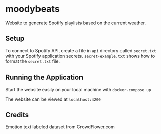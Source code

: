 # moodybeats
Website to generate Spotify playlists based on the current weather.

## Setup
To connect to Spotify API, create a file in `api` directory called  `secret.txt` with your Spotify application secrets.
`secret-example.txt` shows how to format the `secret.txt` file.

## Running the Application
Start the website easily on your local machine with `docker-compose up`

The website can be viewed at `localhost:4200`

## Credits
Emotion text labeled dataset from CrowdFlower.com

